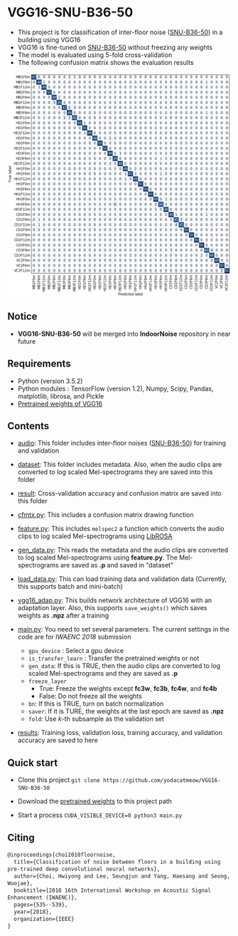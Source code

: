 # VGG16-SNU-B36-50
- This project is for classification of inter-floor noise ([SNU-B36-50](https://github.com/yodacatmeow/SNU-B36-50)) in a building using VGG16
- VGG16 is fine-tuned on [SNU-B36-50](https://github.com/yodacatmeow/SNU-B36-50) without freezing any weights
- The model is evaluated using 5-fold cross-validation
- The following confusion matrix shows the evaluation results


![](https://github.com/yodacatmeow/VGG16-SNU-B36-50/blob/master/figure/cfmtx2.png)



## Notice

- **VGG16-SNU-B36-50** will be merged into **IndoorNoise** repository in near future




## Requirements

- Python (version 3.5.2)
- Python modules : TensorFlow (version 1.2), Numpy, Scipy, Pandas, matplotlib, librosa, and Pickle
- [Pretrained weights of VGG16](https://www.cs.toronto.edu/~frossard/vgg16/vgg16_weights.npz)



## Contents

- [audio](https://github.com/yodacatmeow/VGG16-SNU-B36-50/tree/master/audio): This folder includes inter-floor noises ([SNU-B36-50](https://github.com/yodacatmeow/SNU-B36-50)) for training and validation
- [dataset](https://github.com/yodacatmeow/VGG16-SNU-B36-50/tree/master/dataset): This folder includes metadata. Also, when the audio clips are converted to log scaled Mel-spectrograms they are saved into this folder


- [result](https://github.com/yodacatmeow/VGG16-SNU-B36-50/tree/master/result): Cross-validation accuracy and confusion matrix are saved into this folder
- [cfmtx.py](https://github.com/yodacatmeow/VGG16-SNU-B36-50/blob/master/cfmtx.py): This includes a confusion matrix drawing function
- [feature.py](https://github.com/yodacatmeow/VGG16-SNU-B36-50/blob/master/feature.py): This includes ```melspec2``` a function which converts the audio clips to log scaled Mel-spectrograms using [LibROSA](https://librosa.github.io/librosa/)
- [gen_data.py](https://github.com/yodacatmeow/VGG16-SNU-B36-50/blob/master/gen_data.py): This reads the metadata and the audio clips are converted to log scaled Mel-spectrograms using **feature.py**.  The Mel-spectrograms are saved as **.p** and saved in "dataset"
- [load_data.py](https://github.com/yodacatmeow/VGG16-SNU-B36-50/blob/master/load_data.py): This can load training data and validation data (Currently, this supports batch and mini-batch)
- [vgg16_adap.py](https://github.com/yodacatmeow/VGG16-SNU-B36-50/blob/master/vgg16_adap.py): This builds network architecture of VGG16 with an adaptation layer. Also, this supports ```save_weights()``` which saves weights as **.npz** after a training
- [main.py](https://github.com/yodacatmeow/VGG16-SNU-B36-50/blob/master/main.py): You need to set several parameters. The current settings in the code are for *IWAENC 2018* submission
  - ```gpu_device``` : Select a gpu device
  - ``is_transfer_learn`` : Transfer the pretrained weights or not
  - ```gen_data```: If this is TRUE, then the audio clips are converted to log scaled Mel-spectrograms and they are saved as **.p**
  - ```freeze_layer``` 
    - True: Freeze the weights except **fc3w**, **fc3b**, **fc4w**, and **fc4b**
    - False: Do not freeze all the weights
  - ```bn```: If this is TRUE,  turn on batch normalization
  - ```saver```: If it is TURE, the weights at the last epoch are saved as **.npz**
  - ```fold```: Use *k*-th subsample as the validation set
- [results](https://github.com/yodacatmeow/VGG16-SNU-B36-50/tree/master/result): Training loss, validation loss, training accuracy, and validation accuracy are saved to here




## Quick start

- Clone this project ```git clone https://github.com/yodacatmeow/VGG16-SNU-B36-50```

- Download the [pretrained weights](https://www.cs.toronto.edu/~frossard/vgg16/vgg16_weights.npz) to this project path
- Start a process  ```CUDA_VISIBLE_DEVICE=0 python3 main.py``` 




## Citing

```
@inproceedings{choi2018floornoise,
  title={Classification of noise between floors in a building using pre-trained deep convolutional neural networks},
  author={Choi, Hwiyong and Lee, Seungjun and Yang, Haesang and Seong, Woojae},
  booktitle={2018 16th International Workshop on Acoustic Signal Enhancement (IWAENC)},
  pages={535--539},
  year={2018},
  organization={IEEE}
}
```


